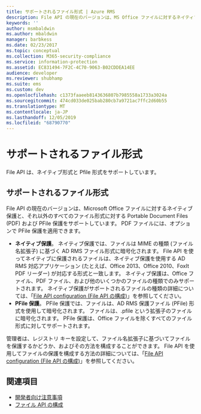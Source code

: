 ```yaml
---
title: サポートされるファイル形式 | Azure RMS
description: File API の現在のバージョンは、MS Office ファイルに対するネイティブ保護と、それ以外のすべてのファイル形式に対する PDF および PFile 保護をサポートしています。
keywords: ''
author: msmbaldwin
ms.author: mbaldwin
manager: barbkess
ms.date: 02/23/2017
ms.topic: conceptual
ms.collection: M365-security-compliance
ms.service: information-protection
ms.assetid: EC831494-7F2C-4C70-9063-B02CDDEA14EE
audience: developer
ms.reviewer: shubhamp
ms.suite: ems
ms.custom: dev
ms.openlocfilehash: c1373faaeeb8143636807b7985558a1733a3024a
ms.sourcegitcommit: 474cd033de025bab280cb7a9721ac7ffc2d60b55
ms.translationtype: MT
ms.contentlocale: ja-JP
ms.lasthandoff: 12/05/2019
ms.locfileid: "68790770"
---
```

# <a name="supported-file-formats"></a>サポートされるファイル形式

File API は、ネイティブ形式と Pfile 形式をサポートしています。

## <a name="supported-file-formats"></a>サポートされるファイル形式

File API の現在のバージョンは、Microsoft Office ファイルに対するネイティブ保護と、それ以外のすべてのファイル形式に対する Portable Document Files (PDF) および PFile 保護をサポートしています。 PDF ファイルには、オプションで PFile 保護を適用できます。

-   **ネイティブ保護**。 ネイティブ保護では、ファイルは MIME の種類 (ファイル名拡張子) に基づく AD RMS ファイル形式に暗号化されます。 File API を使ってネイティブに保護されるファイルは、ネイティブ保護を使用する AD RMS 対応アプリケーション (たとえば、Office 2013、Office 2010、FoxIt PDF リーダー) が対応する形式と一致します。 ネイティブ保護は、Office ファイル、PDF ファイル、および他のいくつかのファイルの種類でのみサポートされます。 ネイティブ保護がサポートされるファイルの種類の詳細については、「[File API configuration (File API の構成)](file-api-configuration.md)」を参照してください。
-   **PFile 保護**。 PFile 保護では、ファイルは、AD RMS 保護ファイル (PFile) 形式を使用して暗号化されます。 ファイルは、.pfile という拡張子のファイルに暗号化されます。 PFile 保護は、Office ファイルを除くすべてのファイル形式に対してサポートされます。

管理者は、レジストリ キーを設定して、ファイル名拡張子に基づいてファイルを保護するかどうか、およびその方法を構成することができます。 File API を使用してファイルの保護を構成する方法の詳細については、「[File API configuration (File API の構成)](file-api-configuration.md)」を参照してください。

## <a name="related-topics"></a>関連項目

* [開発者向け注意事項](developer-notes.md)
* [ファイル API の構成](file-api-configuration.md)
 
